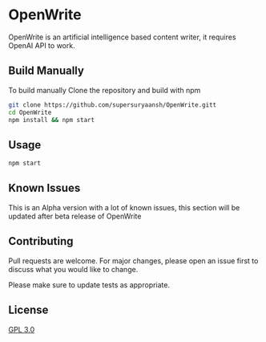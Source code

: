# OpenWrite

OpenWrite is an artificial intelligence based content writer, it requires OpenAI API to work.



## Build Manually

To build manually Clone the repository and build with npm

```bash
git clone https://github.com/supersuryaansh/OpenWrite.gitt
cd OpenWrite
npm install && npm start
```
## Usage

```python
npm start
```
## Known Issues
This is an Alpha version with a lot of known issues, this section will be updated after beta release of OpenWrite

## Contributing
Pull requests are welcome. For major changes, please open an issue first to discuss what you would like to change.

Please make sure to update tests as appropriate.

## License
[GPL 3.0](https://www.gnu.org/licenses/gpl-3.0.en.html)
